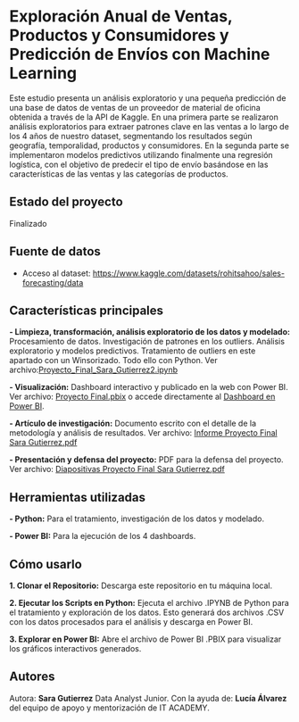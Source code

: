 # Exploración Anual de Ventas, Productos y Consumidores y Predicción de Envíos con Machine Learning

Este estudio presenta un análisis exploratorio y una pequeña predicción de una base de datos de ventas de un proveedor de material de oficina obtenida a través de la API de Kaggle. En una primera parte se realizaron análisis exploratorios para extraer patrones clave en las ventas a lo largo de los 4 años de nuestro dataset, segmentando los resultados según geografía, temporalidad, productos y consumidores. En la segunda parte se implementaron modelos predictivos utilizando finalmente una regresión logística, con el objetivo de predecir el tipo de envío basándose en las características de las ventas y las categorías de productos.

## Estado del proyecto

Finalizado

## Fuente de datos

- Acceso al dataset: https://www.kaggle.com/datasets/rohitsahoo/sales-forecasting/data

## Características principales

**- Limpieza, transformación, análisis exploratorio de los datos y modelado:** Procesamiento de datos. Investigación de patrones en los outliers. Análisis exploratorio y modelos predictivos. Tratamiento de outliers en este apartado con un Winsorizado. Todo ello con Python. Ver archivo:[Proyecto_Final_Sara_Gutierrez2.ipynb](./Proyecto_Final_Sara_Gutierrez2.ipynb)

**- Visualización:** Dashboard interactivo y publicado en la web con Power BI. Ver archivo: [Proyecto Final.pbix](./Proyecto%20Final.pbix) o accede directamente al [Dashboard en Power BI](https://app.powerbi.com/view?r=eyJrIjoiMjJhOTM2NTYtNmQ3MS00MjJhLTg1ZWMtYzRmMzczY2I0YzM2IiwidCI6ImMyZTA0MjUzLTA5NWQtNDRmMy1iZTM0LWE2NTVmN2Y2ZWE5ZiJ9).

**- Artículo de investigación:** Documento escrito con el detalle de la metodología y análisis de resultados. Ver archivo: [Informe Proyecto Final Sara Gutierrez.pdf](./Informe%20Proyecto%20Final%20Sara%20Gutierrez.pdf)

**- Presentación y defensa del proyecto:** PDF para la defensa del proyecto. Ver archivo: [Diapositivas Proyecto Final Sara Gutierrez.pdf](./Diapositivas%20Proyecto%20Final%20Sara%20Gutierrez.pdf)

## Herramientas utilizadas

**- Python:** Para el tratamiento, investigación de los datos y modelado.

**- Power BI:** Para la ejecución de los 4 dashboards.

## Cómo usarlo

**1. Clonar el Repositorio:** Descarga este repositorio en tu máquina local.

**2. Ejecutar los Scripts en Python:** Ejecuta el archivo .IPYNB de Python para el tratamiento y exploración de los datos. Esto generará dos archivos .CSV con los datos procesados para el análisis y descarga en Power BI.

**3. Explorar en Power BI:** Abre el archivo de Power BI .PBIX para visualizar los gráficos interactivos generados.

## Autores

Autora: **Sara Gutierrez** Data Analyst Junior. Con la ayuda de: 
**Lucía Álvarez** del equipo de apoyo y mentorización de IT ACADEMY.
